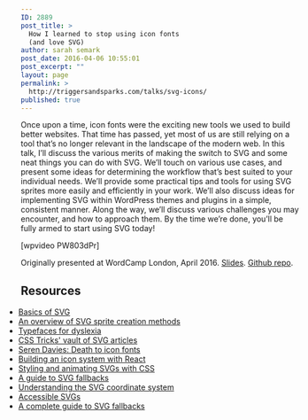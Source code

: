 ```yaml
---
ID: 2889
post_title: >
  How I learned to stop using icon fonts
  (and love SVG)
author: sarah semark
post_date: 2016-04-06 10:55:01
post_excerpt: ""
layout: page
permalink: >
  http://triggersandsparks.com/talks/svg-icons/
published: true
---
```

<p class="cap">Once upon a time, icon fonts were the exciting new tools we used to build better websites. That time has passed, yet most of us are still relying on a tool that’s no longer relevant in the landscape of the modern web. In this talk, I’ll discuss the various merits of making the switch to SVG and some neat things you can do with SVG. We’ll touch on various use cases, and present some ideas for determining the workflow that’s best suited to your individual needs. We’ll provide some practical tips and tools for using SVG sprites more easily and efficiently in your work. We’ll also discuss ideas for implementing SVG within WordPress themes and plugins in a simple, consistent manner. Along the way, we’ll discuss various challenges you may encounter, and how to approach them. By the time we’re done, you’ll be fully armed to start using SVG today!</p>
[wpvideo PW803dPr]

Originally presented at WordCamp London, April 2016. <a href="http://www.slideshare.net/sarahsemark/how-i-learned-to-stop-using-icon-fonts-and-love-svg">Slides</a>. <a href="http://github.com/sarahsemark/easy-as-svg">Github repo</a>.
<h2>Resources</h2>
<ul style="margin-left: -2em;">
 	<li><a href="https://css-tricks.com/using-svg/">Basics of SVG</a></li>
 	<li><a href="https://24ways.org/2014/an-overview-of-svg-sprite-creation-techniques/">An overview of SVG sprite creation methods</a></li>
 	<li><a href="http://bdatech.org/what-technology/typefaces-for-dyslexia/">Typefaces for dyslexia</a></li>
 	<li><a href="https://css-tricks.com/lodge/svg/">CSS Tricks' vault of SVG articles</a></li>
 	<li><a href="https://www.youtube.com/watch?v=9xXBYcWgCHA">Seren Davies: Death to icon fonts</a></li>
 	<li><a href="https://css-tricks.com/creating-svg-icon-system-react/">Building an icon system with React</a></li>
 	<li><a href="https://www.smashingmagazine.com/2014/11/styling-and-animating-svgs-with-css/">Styling and animating SVGs with CSS</a></li>
 	<li><a href="https://css-tricks.com/a-complete-guide-to-svg-fallbacks/">A guide to SVG fallbacks</a></li>
 	<li><a href="https://sarasoueidan.com/blog/svg-coordinate-systems/">Understanding the SVG coordinate system</a></li>
 	<li><a href="https://css-tricks.com/accessible-svgs/">Accessible SVGs</a></li>
 	<li><a href="https://css-tricks.com/a-complete-guide-to-svg-fallbacks/">A complete guide to SVG fallbacks</a></li>
</ul>